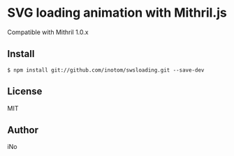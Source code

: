 # SVG loading animation with Mithril.js

Compatible with Mithril 1.0.x

## Install

```
$ npm install git://github.com/inotom/swsloading.git --save-dev
```

## License

MIT

## Author

iNo
